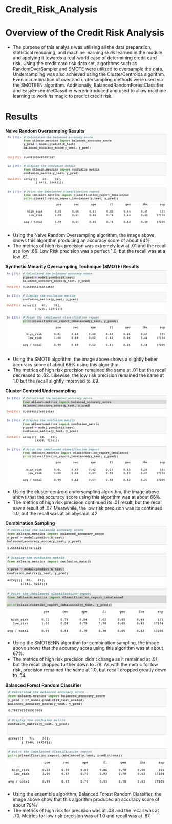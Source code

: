 # Credit_Risk_Analysis

# Overview of the Credit Risk Analysis

- The purpose of this analysis was utilizing all the data preparation, statistical reasoning, and machine learning skills learned in the module and applying it towards a real-world case of determining credit card risk. Using the credit card risk data set, algorithms such as RandomOverSampler and SMOTE were utilized to oversample the data. Undersampling was also achieved using the ClusterCentroids algorithm. Even a combination of over and undersampling methods were used via the SMOTEEN algorithm. Additionally, BalancedRandomForestClassifier and EasyEnsembleClassifier were introduced and used to allow machine learning to work its magic to predict credit risk. 

# Results

**Naive Random Oversamping Results**
![](images/naive_random_oversampling.png)

- Using the Naive Random Oversampling algorithm, the image above shows this algorithm producing an accuracy score of about 64%.
- The metrics of high risk precision was extremely low at .01 and the recall at a low .66. Low Risk precision was a perfect 1.0, but the recall was at a low .61.

**Synthetic Minority Oversampling Technique (SMOTE) Results**
![](images/smote_ovesampling.png)

- Using the SMOTE algorithm, the image above shows a slightly better accuracy score of about 66% using this algorithm.
- The metrics of high risk precision remained the same at .01 but the recall decreased to .62. Likewise, the low risk precision remained the same at 1.0 but the recall slightly improved to .69.

**Cluster Centroid Undersampling**
![](images/undersampling.png)

- Using the cluster centroid undersampling algorithm, the image above shows that the accuracy score using this algorithm was at about 66%.
- The metrics of high risk precision continued its .01 result, but the recall saw a result of .67. Meanwhile, the low risk precision was its continued 1.0, but the recall was at an abysmal .42.

**Combination Sampling**
![](images/combo_sampling_smooteenn.png)
- Using the SMOTEENN algorithm for combination sampling, the image above shows that the accuracy score using this algorithm was at about 67%.
- The metrics of high risk precision didn't change as it remained at .01, but the recall dropped further down to .79. As with the metric for low risk, precision remained the same at 1.0, but recall dropped greatly down to .54.

**Balanced Forest Random Classifier**
![](images/Balanced_Forest_classifier.png)

- Using the ensemble algorithm, Balanced Forest Random Classifier, the image above show that this algorithm produced an accuracy score of about 79%/
- The metrics of high risk for precision was at .03 and the recall was at .70. Metrics for low risk precision was at 1.0 and recall was at .87.





